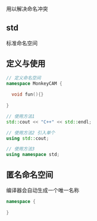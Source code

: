 用以解决命名冲突



## std

标准命名空间



## 定义与使用

```c++
// 定义命名空间
namespace MonkeyCAM {
  
  void fun(){}
  
}
```



```c++
// 使用方法1
std::cout << "C++" << std::endl;
```



```c++
// 使用方法2 引入单个
using std::cout;
```



```c++
// 使用方法3
using namespace std;
```



## 匿名命名空间

编译器会自动生成一个唯一名称

```C++
namespace {
  
}
```

